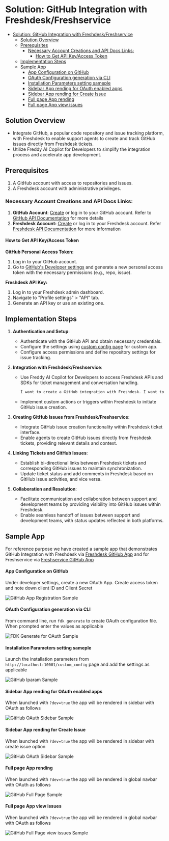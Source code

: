 # Solution: GitHub Integration with Freshdesk/Freshservice

- [Solution: GitHub Integration with Freshdesk/Freshservice](#solution-github-integration-with-freshdeskfreshservice)
  - [Solution Overview](#solution-overview)
  - [Prerequisites](#prerequisites)
    - [Necessary Account Creations and API Docs Links:](#necessary-account-creations-and-api-docs-links)
      - [How to Get API Key/Access Token](#how-to-get-api-keyaccess-token)
  - [Implementation Steps](#implementation-steps)
  - [Sample App](#sample-app)
      - [App Configuration on GitHub](#app-configuration-on-github)
      - [OAuth Configuration generation via CLI](#oauth-configuration-generation-via-cli)
      - [Installation Parameters setting sameple](#installation-parameters-setting-sameple)
      - [Sidebar App rending for OAuth enabled apps](#sidebar-app-rending-for-oauth-enabled-apps)
      - [Sidebar App rending for Create Issue](#sidebar-app-rending-for-create-issue)
      - [Full page App rending](#full-page-app-rending)
      - [Full page App view issues](#full-page-app-view-issues)

## Solution Overview
- Integrate GitHub, a popular code repository and issue tracking platform, with Freshdesk to enable support agents to create and track GitHub issues directly from Freshdesk tickets.
- Utilize Freddy AI Copilot for Developers to simplify the integration process and accelerate app development.

## Prerequisites

1. A GitHub account with access to repositories and issues.
2. A Freshdesk account with administrative privileges.

### Necessary Account Creations and API Docs Links:
1. **GitHub Account**: [Create](https://github.com/join) or log in to your GitHub account. Refer to [GitHub API Documentation](https://docs.github.com/en/rest?apiVersion=2022-11-28) for more details
2. **Freshdesk Account:** [Create](https://developers.freshworks.com/docs/guides/setup/product-signup/) or log in to your Freshdesk account. Refer [Freshdesk API Documentation](https://developers.freshdesk.com/api/) for more information

#### How to Get API Key/Access Token
**GitHub Personal Access Token:**
1. Log in to your GitHub account.
2. Go to [GitHub's Developer settings](https://github.com/settings/developers) and generate a new personal access token with the necessary permissions (e.g., repo, issue).

**Freshdesk API Key:**
1. Log in to your Freshdesk admin dashboard.
2. Navigate to "Profile settings" > "API" tab.
3. Generate an API key or use an existing one.

## Implementation Steps

1. **Authentication and Setup**:
   - Authenticate with the GitHub API and obtain necessary credentials.
   - Configure the settings using [custom config page](http://localhost:10001/custom_config) for custom app.
   - Configure access permissions and define repository settings for issue tracking.

2. **Integration with Freshdesk/Freshservice**:
   - Use Freddy AI Copilot for Developers to access Freshdesk APIs and SDKs for ticket management and conversation handling.

      ```md
      I want to create a GitHub integration with Freshdesk. I want to be able to create a GitHub issue and also fetch the list of issues on click of button. I want to display the list of issues in a datatable
      ```
   - Implement custom actions or triggers within Freshdesk to initiate GitHub issue creation.

3. **Creating GitHub Issues from Freshdesk/Freshservice**:
   - Integrate GitHub issue creation functionality within Freshdesk ticket interface.
   - Enable agents to create GitHub issues directly from Freshdesk tickets, providing relevant details and context.

4. **Linking Tickets and GitHub Issues**:
   - Establish bi-directional links between Freshdesk tickets and corresponding GitHub issues to maintain synchronization.
   - Update ticket status and add comments in Freshdesk based on GitHub issue activities, and vice versa.

5. **Collaboration and Resolution**:
   - Facilitate communication and collaboration between support and development teams by providing visibility into GitHub issues within Freshdesk.
   - Enable seamless handoff of issues between support and development teams, with status updates reflected in both platforms.

## Sample App

For reference purpose we have created a sample app that demonstrates GitHub Integration with Freshdesk via [Freshdesk GitHub App](/code_samples/github/freshdesk-github/) and for Freshservice via [Freshservice GitHub App](/code_samples/github/freshservice-github/)

#### App Configuration on GitHub

Under developer settings, create a new OAuth App. Create access token and note down client ID and Client Secret

![GitHub App Registration Sample](../../assets/github/github-app-registration.png)

#### OAuth Configuration generation via CLI

From command line, run `fdk generate` to create OAuth configuration file. When prompted enter the values as applicable

![FDK Generate for OAuth Sample](../../assets/github/fdk-generate-oauth.png)

#### Installation Parameters setting sameple

Launch the installation parameters from `http://localhost:10001/custom_config` page and add the settings as applicable

![GitHub Iparam Sample](../../assets/github/github-iparam.png)

#### Sidebar App rending for OAuth enabled apps

When launched with `?dev=true` the app will be rendered in sidebar with OAuth as follows

![GitHub OAuth Sidebar Sample](../../assets/github/github-sidebar-oauth.png)

#### Sidebar App rending for Create Issue

When launched with `?dev=true` the app will be rendered in sidebar with create issue option

![GitHub OAuth Sidebar Sample](../../assets/github/github-sidebar-create-issue.png)

#### Full page App rending

When launched with `?dev=true` the app will be rendered in global navbar with OAuth as follows

![GitHub Full Page Sample](../../assets/github/github-full-page-create-issue.png)

#### Full page App view issues

When launched with `?dev=true` the app will be rendered in global navbar with OAuth as follows

![GitHub Full Page view issues Sample](../../assets/github/github-freshdesk-view-issues.png)
